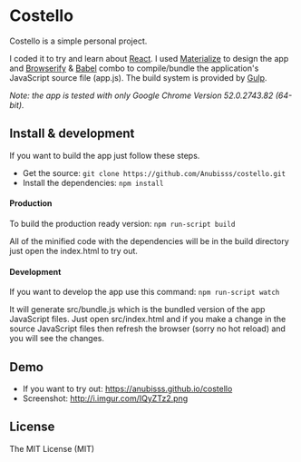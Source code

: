 # Costello
Costello is a simple personal project.

I coded it to try and learn about [React](http://reactjs.com/).
I used [Materialize](http://materializecss.com/) to design the app and [Browserify](http://browserify.org/) & [Babel](https://babeljs.io/) combo to compile/bundle the application's JavaScript source file (app.js).
The build system is provided by [Gulp](http://gulpjs.com/).

*Note: the app is tested with only Google Chrome Version 52.0.2743.82 (64-bit).*

## Install & development
If you want to build the app just follow these steps.

* Get the source: `git clone https://github.com/Anubisss/costello.git`
* Install the dependencies: `npm install`

#### Production
To build the production ready version: `npm run-script build`

All of the minified code with the dependencies will be in the build directory just open the index.html to try out.

#### Development
If you want to develop the app use this command: `npm run-script watch`

It will generate src/bundle.js which is the bundled version of the app JavaScript files.
Just open src/index.html and if you make a change in the source JavaScript files then refresh the browser (sorry no hot reload) and you will see the changes.

## Demo
* If you want to try out: https://anubisss.github.io/costello
* Screenshot: http://i.imgur.com/IQyZTz2.png

## License
The MIT License (MIT)

